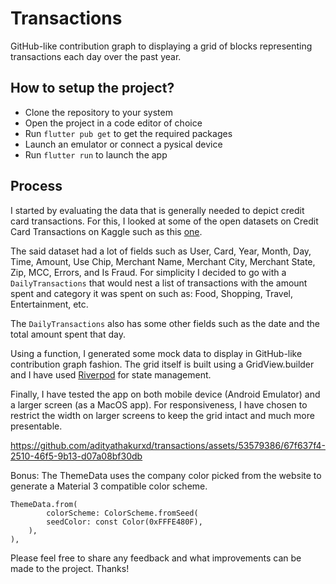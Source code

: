# Transactions

GitHub-like contribution graph to displaying a grid of blocks representing transactions each day over the past year.

## How to setup the project?

- Clone the repository to your system
- Open the project in a code editor of choice
- Run `flutter pub get` to get the required packages
- Launch an emulator or connect a pysical device
- Run `flutter run` to launch the app

## Process
I started by evaluating the data that is generally needed to depict credit card transactions.  For this, I looked at some of the open datasets on Credit Card Transactions on Kaggle such as this [one](https://www.kaggle.com/datasets/ealtman2019/credit-card-transactions). 

The said dataset had a lot of fields such as User, Card, Year, Month, Day, Time, Amount, Use Chip, Merchant Name, Merchant City, Merchant State, Zip, MCC, Errors, and Is Fraud. For simplicity I decided to go with a `DailyTransactions` that would nest a list of transactions with the amount spent and category it was spent on such as: Food, Shopping, Travel, Entertainment, etc.

The `DailyTransactions` also has some other fields such as the date and the total amount spent that day.

Using a function, I generated some mock data to display in GitHub-like contribution graph fashion. The grid itself is built using a GridView.builder and I have used [Riverpod](riverpod.dev/docs/essentials/first_request) for state management.

Finally, I have tested the app on both mobile device (Android Emulator) and a larger screen (as a MacOS app). For responsiveness, I have chosen to restrict the width on larger screens to keep the grid intact and much more presentable.



https://github.com/adityathakurxd/transactions/assets/53579386/67f637f4-2510-46f5-9b13-d07a08bf30db



Bonus: The ThemeData uses the company color picked from the website to generate a Material 3 compatible color scheme.

```
ThemeData.from(
		colorScheme: ColorScheme.fromSeed(
		seedColor: const Color(0xFFFE480F),
	),
),
```

Please feel free to share any feedback and what improvements can be made to the project. Thanks!

